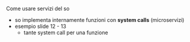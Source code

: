 Come usare servizi del so
- so implementa internamente funzioni con **system calls** (microservizi)
- esempio slide 12 - 13
	- tante system call per una funzione